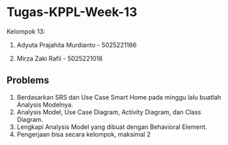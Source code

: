 # **Tugas-KPPL-Week-13**

Kelompok 13:

1.  Adyuta Prajahita Murdianto - 5025221186

2.  Mirza Zaki Rafii - 5025221018

## **Problems**

1. Berdasarkan SRS dan Use Case Smart Home pada minggu lalu buatlah Analysis Modelnya.
2. Analysis Model, Use Case Diagram, Activity Diagram, dan Class Diagram.
3. Lengkapi Analysis Model yang dibuat dengan Behavioral Element.
4. Pengerjaan bisa secara kelompok, maksimal 2
